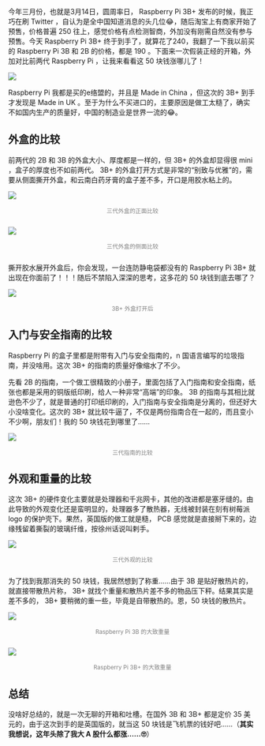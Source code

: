 今年三月份，也就是3月14日，圆周率日， Raspberry Pi 3B+ 发布的时候，我正巧在刷 Twitter ，自认为是全中国知道消息的头几位😂，随后淘宝上有商家开始了预售，价格普遍 250 往上，感觉价格有点检测智商，外加没有刚需自然没有参与预售。今天 Raspberry Pi 3B+ 终于到手了，就算花了240，我翻了一下我以前买的 Raspberry Pi 3B 和 2B 的价格，都是 190 。下面来一次假装正经的开箱，外加对比前两代 Raspberry Pi ，让我来看看这 50 块钱涨哪儿了！

![](http://blogres.zhangyue.xin/18-7-11/28894900.jpg)

Raspberry Pi 我都是买的e络盟的，并且是 Made in China ，但这次的 3B+ 到手才发现是 Made in UK 。至于为什么不买进口的，主要原因是做工太糙了，确实不如国内生产的质量好，中国的制造业是世界一流的😂。

## 外盒的比较
前两代的 2B 和 3B 的外盒大小、厚度都是一样的，但 3B+ 的外盒却显得很 mini ，盒子的厚度也不如前两代。 3B+ 的外盒打开方式是非常的“别致与优雅”的，需要从侧面撕开外盒，和云南白药牙膏的盒子差不多，开口是用胶水粘上的。

![](http://blogres.zhangyue.xin/18-7-11/58489213.jpg)
<p style="text-align:center;margin-bottom:25px;color:gray"><small>三代外盒的正面比较</small></p>

![](http://blogres.zhangyue.xin/18-7-11/64971896.jpg)
<p style="text-align:center;margin-bottom:25px;color:gray"><small>三代外盒的侧面比较</small></p>

撕开胶水展开外盒后，你会发现，一台连防静电袋都没有的 Raspberry Pi 3B+ 就出现在你面前了！！！随后不禁陷入深深的思考，这多花的 50 块钱到底去哪了？

![](http://blogres.zhangyue.xin/18-7-11/19948858.jpg)
<p style="text-align:center;margin-bottom:25px;color:gray"><small>3B+ 外盒打开后</small></p>

## 入门与安全指南的比较
Raspberry Pi 的盒子里都是附带有入门与安全指南的，n 国语言编写的垃圾指南，并没啥用。这次 3B+ 的指南的质量好像缩水了不少。

先看 2B 的指南，一个做工很精致的小册子，里面包括了入门指南和安全指南，纸张也都是采用的铜版纸印刷，给人一种非常“高端”的印象。 3B 的指南与其相比就逊色不少了，就是普通的打印纸印刷的，入门指南与安全指南是分离的，但还好大小没啥变化。这次的 3B+ 就比较牛逼了，不仅是两份指南合在一起的，而且变小不少啊，朋友们！我的 50 块钱花到哪里了……

![](http://blogres.zhangyue.xin/18-7-11/50758380.jpg)
<p style="text-align:center;margin-bottom:25px;color:gray"><small>三代指南的比较</small></p>

## 外观和重量的比较
这次 3B+ 的硬件变化主要就是处理器和千兆网卡，其他的改进都是塞牙缝的。由此导致的外观变化还是蛮明显的，处理器多了散热器，无线被封装在刻有树莓派 logo 的保护壳下。果然，英国版的做工就是糙， PCB 感觉就是直接掰下来的，边缘残留着撕裂的玻璃纤维，按徐州话说叫剌手。

![](http://blogres.zhangyue.xin/18-7-11/72932813.jpg)
<p style="text-align:center;margin-bottom:25px;color:gray"><small>三代外观的比较</small></p>

为了找到我那消失的 50 块钱，我居然想到了称重……由于 3B 是贴好散热片的，就直接带散热片称， 3B+ 就找个重量和散热片差不多的物品压下秤。结果其实是差不多的， 3B+ 要稍微的重一些，毕竟是自带散热的。恩，50 块钱的散热片。

![](http://blogres.zhangyue.xin/18-7-11/12827992.jpg)
<p style="text-align:center;margin-bottom:25px;color:gray"><small>Raspberry Pi 3B 的大致重量</small></p>

![](http://blogres.zhangyue.xin/18-7-11/86551005.jpg)
<p style="text-align:center;margin-bottom:25px;color:gray"><small>Raspberry Pi 3B+ 的大致重量</small></p>

## 总结
没啥好总结的，就是一次无聊的开箱和吐槽。在国外 3B 和 3B+ 都是定价 35 美元的，由于这次到手的是英国版的，就当这 50 块钱是飞机票的钱好吧……（**其实我想说，这年头除了我大 A 股什么都涨……🙄**）